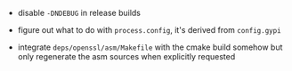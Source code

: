 - disable `-DNDEBUG` in release builds

- figure out what to do with `process.config`, it's derived from `config.gypi`

- integrate `deps/openssl/asm/Makefile` with the cmake build somehow but only
  regenerate the asm sources when explicitly requested
